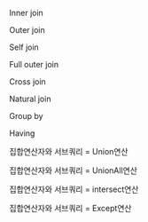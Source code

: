 Inner join

Outer join

Self join

Full outer join

Cross join

Natural join

Group by

Having

집합연산자와 서브쿼리 = Union연산

집합연산자와 서브쿼리 = UnionAll연산

집합연산자와 서브쿼리 = intersect연산

집합연산자와 서브쿼리 = Except연산
